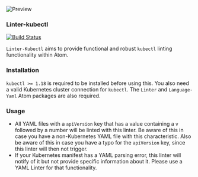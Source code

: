 ![Preview](https://raw.githubusercontent.com/mschuchard/linter-kubectl/master/linter_kubectl.png)

### Linter-kubectl
[![Build Status](https://travis-ci.com/mschuchard/linter-kubectl.svg?branch=master)](https://travis-ci.com/mschuchard/linter-kubectl)

`Linter-Kubectl` aims to provide functional and robust `kubectl` linting functionality within Atom.

### Installation
`kubectl >= 1.18` is required to be installed before using this. You also need a valid Kubernetes cluster connection for `kubectl`. The `Linter` and `Language-Yaml` Atom packages are also required.

### Usage
- All YAML files with a `apiVersion` key that has a value containing a `v` followed by a number will be linted with this linter. Be aware of this in case you have a non-Kubernetes YAML file with this characteristic. Also be aware of this in case you have a typo for the `apiVersion` key, since this linter will then not trigger.
- If your Kubernetes manifest has a YAML parsing error, this linter will notify of it but not provide specific information about it. Please use a YAML Linter for that functionality.
